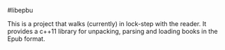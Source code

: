 #libepbu

This is a project that walks (currently) in lock-step with the reader. It provides a c++11 library for unpacking, parsing and loading books in the Epub format.